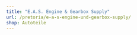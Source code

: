 ```yaml
---
title: "E.A.S. Engine & Gearbox Supply"
url: /pretoria/e-a-s-engine-und-gearbox-supply/
shop: Autoteile
---
```

